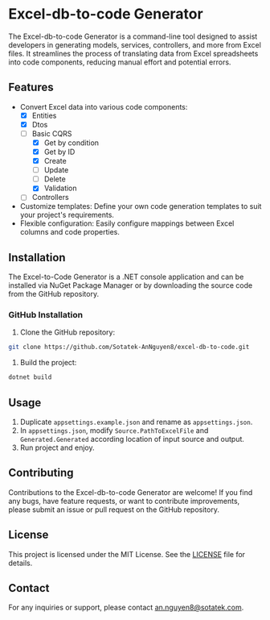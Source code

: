 # Excel-db-to-code Generator

The Excel-db-to-code Generator is a command-line tool designed to assist developers in generating models, services, controllers, and more from Excel files. It streamlines the process of translating data from Excel spreadsheets into code components, reducing manual effort and potential errors.

## Features

- Convert Excel data into various code components:
    - [x] Entities
    - [x] Dtos
    - [ ] Basic CQRS
      - [x] Get by condition
      - [x] Get by ID
      - [x] Create
      - [ ] Update
      - [ ] Delete
      - [x] Validation
    - [ ] Controllers
- Customize templates: Define your own code generation templates to suit your project's requirements.
- Flexible configuration: Easily configure mappings between Excel columns and code properties.

## Installation

The Excel-to-Code Generator is a .NET console application and can be installed via NuGet Package Manager or by downloading the source code from the GitHub repository.

### GitHub Installation

1. Clone the GitHub repository:
```bash
git clone https://github.com/Sotatek-AnNguyen8/excel-db-to-code.git
```

1. Build the project:
```bash
dotnet build
```

## Usage

1. Duplicate `appsettings.example.json` and rename as `appsettings.json`.
2. In `appsettings.json`, modify `Source.PathToExcelFile` and `Generated.Generated` according location of input source and output.
3. Run project and enjoy.

## Contributing

Contributions to the Excel-db-to-code Generator are welcome! If you find any bugs, have feature requests, or want to contribute improvements, please submit an issue or pull request on the GitHub repository.

## License

This project is licensed under the MIT License. See the [LICENSE](https://github.com/Sotatek-AnNguyen8/excel-db-to-code/blob/master/LICENSE) file for details.

## Contact
For any inquiries or support, please contact [an.nguyen8@sotatek.com](mailto:an.nguyen8@sotatek.com).
